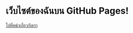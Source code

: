 <!DOCTYPE html>
<html lang="en">
<head>
    <meta charset="UTF-8">
    <meta name="viewport" content="width=device-width, initial-scale=1.0">
    <title>My Website</title>
</head>
<body>
    <h1>เว็บไซต์ของฉันบน GitHub Pages!</h1>
    <p><a href="งานจารโบ๋/login.html">ไปที่หน้าเกี่ยวกับเรา</a></p>
</body>
</html>
